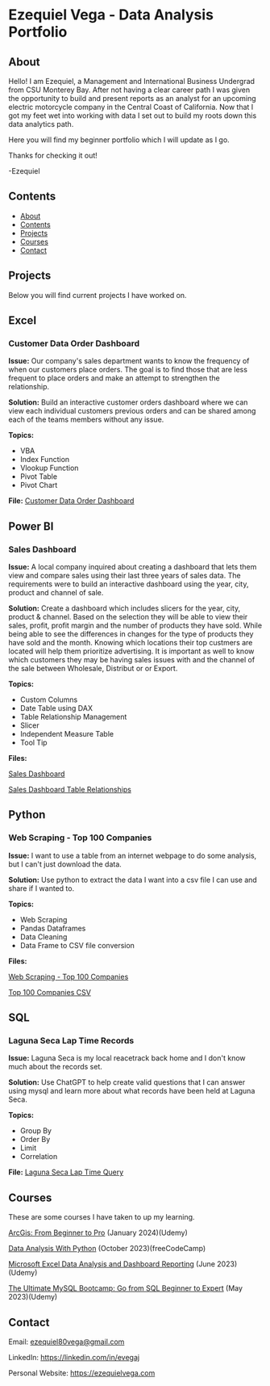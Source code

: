# Ezequiel Vega - Data Analysis Portfolio

## About

Hello! I am Ezequiel, a Management and International Business Undergrad from CSU Monterey Bay. After not having a clear career path I was given the opportunity to build and present reports as an analyst for an upcoming electric motorcycle company in the Central Coast of California.
Now that I got my feet wet into working with data I set out to build my roots down this data analytics path. 

Here you will find my beginner portfolio which I will update as I go.

Thanks for checking it out!

-Ezequiel 

## Contents
- [About](#about)
- [Contents](#contents)
- [Projects](#projects)
- [Courses](#courses)
- [Contact](#contact)

## Projects
Below you will find current projects I have worked on.


## Excel

### Customer Data Order Dashboard

**Issue:** Our company's sales department wants to know the frequency of when our customers place orders. The goal is to find those that are less frequent to place orders and make an attempt to strengthen the relationship. 

**Solution:** Build an interactive customer orders dashboard where we can view each individual customers previous orders and can be shared among each of the teams members without any issue.

**Topics:**
- VBA
- Index Function
- Vlookup Function
- Pivot Table
- Pivot Chart


**File:** [Customer Data Order Dashboard](https://github.com/EZ80VEGA/data_analysis_portfolio/blob/main/CustomerOrders-Reworked.xlsm)

## Power BI

### Sales Dashboard

**Issue:** A local company inquired about creating a dashboard that lets them view and compare sales using their last three years of sales data. The requirements were to build an interactive dashboard using the year, city, product and channel of sale. 

**Solution:** Create a dashboard which includes slicers for the year, city, product & channel. Based on the selection they will be able to view their sales, profit, profit margin and the number of products they have sold. While being able to see the differences in changes for the type of products they have sold and the month. Knowing which locations their top custmers are located will help them prioritize advertising. It is important as well to know which customers they may be having sales issues with and the channel of the sale between Wholesale, Distribut or or Export. 

**Topics:**
- Custom Columns
- Date Table using DAX
- Table Relationship Management
- Slicer
- Independent Measure Table
- Tool Tip

**Files:** 

[Sales Dashboard](https://github.com/EZ80VEGA/data_analysis_portfolio/blob/main/Sales%20Dashboard.pdf)

[Sales Dashboard Table Relationships](https://github.com/EZ80VEGA/data_analysis_portfolio/blob/main/Sales%20Dashboard%20Table%20Relationships.JPG)

## Python

### Web Scraping - Top 100 Companies

**Issue:** I want to use a table from an internet webpage to do some analysis, but I can't just download the data. 

**Solution:** Use python to extract the data I want into a csv file I can use and share if I wanted to. 

**Topics:**
- Web Scraping 
- Pandas Dataframes
- Data Cleaning
- Data Frame to CSV file conversion


**Files:** 

[Web Scraping - Top 100 Companies](https://github.com/EZ80VEGA/data_analysis_portfolio/blob/main/Web%20Scraping%20Project%20-%20Top%20100%20Companies.ipynb)

[Top 100 Companies CSV](https://github.com/EZ80VEGA/data_analysis_portfolio/blob/main/Top%20100%20Companies.csv) 


## SQL

### Laguna Seca Lap Time Records 

**Issue:** Laguna Seca is my local reacetrack back home and I don't know much about the records set.

**Solution:** Use ChatGPT to help create valid questions that I can answer using mysql and learn more about what records have been held at Laguna Seca.

**Topics:**
- Group By
- Order By
- Limit
- Correlation

**File:** [Laguna Seca Lap Time Query](https://github.com/EZ80VEGA/data_analysis_portfolio/blob/main/Laguna%20Seca%20Lap%20Time%20Query.sql)



## Courses
These are some courses I have taken to up my learning. 

[ArcGis: From Beginner to Pro](https://github.com/EZ80VEGA/data_analysis_portfolio/blob/main/ArcGis%20-%20From%20Beginner%20to%20Pro.pdf) (January 2024)(Udemy)

[Data Analysis With Python](https://github.com/EZ80VEGA/data_analysis_portfolio/blob/main/Data%20Analysis%20With%20Python%20Certificate.pdf) (October 2023)(freeCodeCamp)

[Microsoft Excel Data Analysis and Dashboard Reporting](https://github.com/EZ80VEGA/data_analysis_portfolio/blob/main/ExcelDataAnalysisCertificate.jpg) (June 2023)(Udemy)

[The Ultimate MySQL Bootcamp: Go from SQL Beginner to Expert](https://github.com/EZ80VEGA/data_analysis_portfolio/blob/main/MySQLCertificate.jpg) (May 2023)(Udemy)


## Contact
Email: ezequiel80vega@gmail.com

LinkedIn: https://linkedin.com/in/evegaj

Personal Website: https://ezequielvega.com
